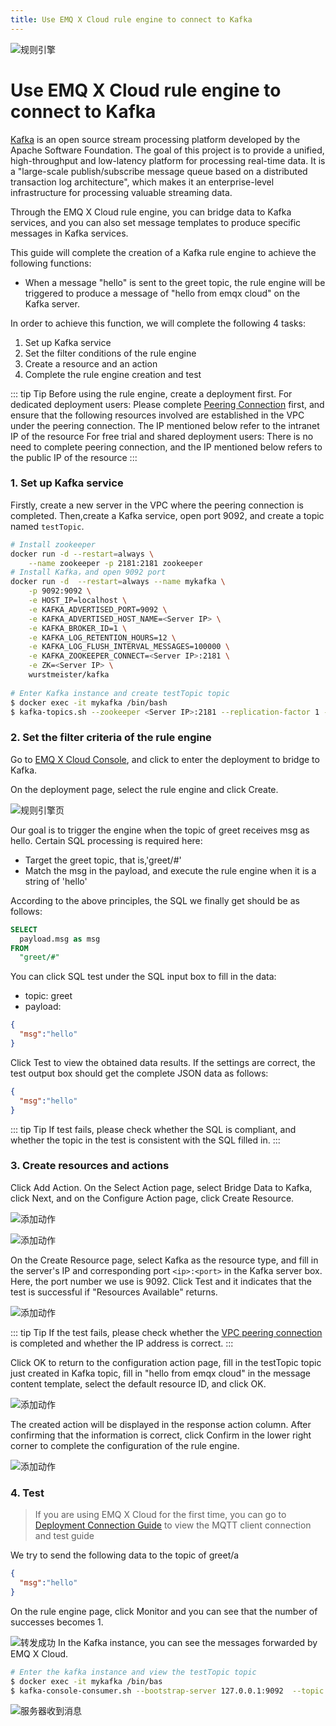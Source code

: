```yaml
---
title: Use EMQ X Cloud rule engine to connect to Kafka
---
```


![规则引擎](./_assets/web_hook.jpg)

# Use EMQ X Cloud rule engine to connect to Kafka

[Kafka](https://kafka.apache.org/) is an open source stream processing platform developed by the Apache Software Foundation. The goal of this project is to provide a unified, high-throughput and low-latency platform for processing real-time data. It is a "large-scale publish/subscribe message queue based on a distributed transaction log architecture", which makes it an enterprise-level infrastructure for processing valuable streaming data.

Through the EMQ X Cloud rule engine, you can bridge data to Kafka services, and you can also set message templates to produce specific messages in Kafka services.

This guide will complete the creation of a Kafka rule engine to achieve the following functions:

* When a message "hello" is sent to the greet topic, the rule engine will be triggered to produce a message of "hello from emqx cloud"  on the Kafka server.



In order to achieve this function, we will complete the following 4 tasks:

1. Set up Kafka service
2. Set the filter conditions of the rule engine
3. Create a resource and an action
4. Complete the rule engine creation and test

::: tip Tip
Before using the rule engine, create a deployment first.
For dedicated deployment users: Please complete [Peering Connection](../../deployments/vpc_peering.md) first, and ensure that the following resources involved are established in the VPC under the peering connection. The IP mentioned below refer to the intranet IP of the resource
For free trial and shared deployment users: There is no need to complete peering connection, and the IP mentioned below refers to the public IP of the resource
:::

### 1. Set up Kafka service

Firstly, create a new server in the VPC where the peering connection is completed. Then,create a Kafka service, open port 9092, and create a topic named `testTopic`.

```sh
# Install zookeeper
docker run -d --restart=always \
    --name zookeeper -p 2181:2181 zookeeper
# Install Kafka，and open 9092 port
docker run -d  --restart=always --name mykafka \
    -p 9092:9092 \
    -e HOST_IP=localhost \
    -e KAFKA_ADVERTISED_PORT=9092 \
    -e KAFKA_ADVERTISED_HOST_NAME=<Server IP> \
    -e KAFKA_BROKER_ID=1 \
    -e KAFKA_LOG_RETENTION_HOURS=12 \
    -e KAFKA_LOG_FLUSH_INTERVAL_MESSAGES=100000 \
    -e KAFKA_ZOOKEEPER_CONNECT=<Server IP>:2181 \
    -e ZK=<Server IP> \
    wurstmeister/kafka
    
# Enter Kafka instance and create testTopic topic
$ docker exec -it mykafka /bin/bash
$ kafka-topics.sh --zookeeper <Server IP>:2181 --replication-factor 1 --partitions 1 --topic testTopic --create
```

### 2. Set the filter criteria of the rule engine

Go to [EMQ X Cloud Console](https://cloud.emqx.io/console/), and click to enter the deployment to bridge to Kafka.

On the deployment page, select the rule engine and click Create.

![规则引擎页](./_assets/view_rule_engine.png)

Our goal is to trigger the engine when the topic of greet receives msg as hello. Certain SQL processing is required here:

* Target the greet topic, that is,'greet/#'
* Match the msg in the payload, and execute the rule engine when it is a string of 'hello'

According to the above principles, the SQL we finally get should be as follows:

```sql
SELECT
  payload.msg as msg
FROM
  "greet/#"
```

You can click SQL test under the SQL input box to fill in the data:

* topic: greet
* payload:
```json
{
  "msg":"hello"
}
```

Click Test to view the obtained data results. If the settings are correct, the test output box should get the complete JSON data as follows:
```json
{
  "msg":"hello"
}
```

::: tip Tip
If test fails, please check whether the SQL is compliant, and whether the topic in the test is consistent with the SQL filled in.
:::

### 3. Create resources and actions

Click Add Action. On the Select Action page, select Bridge Data to Kafka, click Next, and on the Configure Action page, click Create Resource.

![添加动作](./_assets/add_webhook_action01.png)

![添加动作](./_assets/add_kafka_action02.png)

On the Create Resource page, select Kafka as the resource type, and fill in the server's IP and corresponding port `<ip>:<port>` in the Kafka server box. Here, the port number we use is 9092. Click Test and  it indicates that the test is successful if "Resources Available" returns.

![添加动作](./_assets/add_kafka_action03.png)

::: tip Tip
If the test fails, please check whether the [VPC peering connection](../../deployments/vpc_peering.md) is completed and whether the IP address is correct. 
:::

Click OK to return to the configuration action page, fill in the testTopic topic just created in Kafka topic, fill in "hello from emqx cloud" in the message content template, select the default resource ID, and click OK.

![添加动作](./_assets/add_kafka_action04.png)

The created action will be displayed in the response action column. After confirming that the information is correct, click Confirm in the lower right corner to complete the configuration of the rule engine.

![添加动作](./_assets/add_kafka_action05.png)

### 4. Test

>If you are using EMQ X Cloud for the first time, you can go to [Deployment Connection Guide](../../connect_to_deployments/README.md) to view the MQTT client connection and test guide

We try to send the following data to the topic of greet/a

```json
{
  "msg":"hello"
}
```
On the rule engine page, click Monitor and you can see that the number of successes becomes 1.

![转发成功](./_assets/add_kafka_action06.png)
In the Kafka instance, you can see the messages forwarded by EMQ X Cloud.

```sh
# Enter the kafka instance and view the testTopic topic
$ docker exec -it mykafka /bin/bas
$ kafka-console-consumer.sh --bootstrap-server 127.0.0.1:9092  --topic testTopic --from-beginning
```
![服务器收到消息](./_assets/add_kafka_action07.png)

